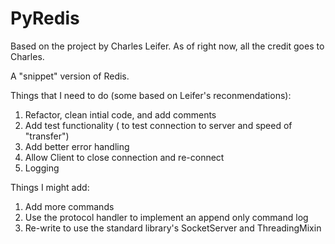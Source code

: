 # PyRedis
Based on the project by Charles Leifer. As of right now, all the credit goes to Charles. 

A "snippet" version of Redis.




Things that I need to do (some based on Leifer's reconmendations):
1. Refactor, clean intial code, and add comments
2. Add test functionality ( to test connection to server and speed of "transfer")
3. Add better error handling
4. Allow Client to close connection and re-connect
5. Logging

Things I might add:
1. Add more commands
2. Use the protocol handler to implement an append only command log
3. Re-write to use the standard library's SocketServer and ThreadingMixin
